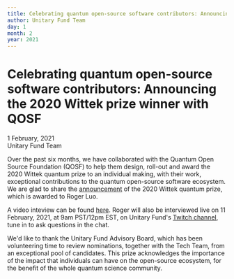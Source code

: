 ```yaml
---
title: Celebrating quantum open-source software contributors: Announcing the 2020 Wittek prize winner with QOSF
author: Unitary Fund Team
day: 1
month: 2
year: 2021
---
```


Celebrating quantum open-source software contributors: Announcing the 2020 Wittek prize winner with QOSF
========================================================================================================

  
  
1 February, 2021  
Unitary Fund Team  
  

Over the past six months, we have collaborated with the Quantum Open Source Foundation (QOSF) to help them design, roll-out and award the 2020 Wittek quantum prize to an individual making, with their work, exceptional contributions to the quantum open-source software ecosystem. We are glad to share the [announcement](https://medium.com/qosf/announcing-the-winner-of-the-2020-wittek-quantum-prize-for-open-source-software-59e847b38d9b) of the 2020 Wittek quantum prize, which is awarded to Roger Luo.  
  
A video inteview can be found [here](https://www.youtube.com/watch?v=l-S2RfWoTr4). Roger will also be interviewed live on 11 February, 2021, at 9am PST/12pm EST, on Unitary Fund's [Twitch channel](https://www.twitch.tv/unitaryfund), tune in to ask questions in the chat.  
  
We'd like to thank the Unitary Fund Advisory Board, which has been volunteering time to review nominations, together with the Tech Team, from an exceptional pool of candidates. This prize acknowledges the importance of the impact that individuals can have on the open-source ecosystem, for the benefit of the whole quantum science community.
